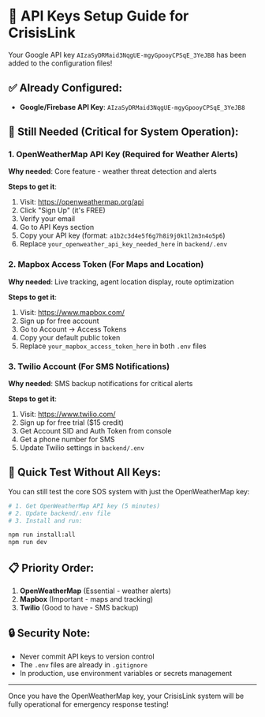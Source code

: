 # 🔑 API Keys Setup Guide for CrisisLink

Your Google API key `AIzaSyDRMaid3NqgUE-mgyGpooyCPSqE_3YeJB8` has been added to the configuration files!

## ✅ Already Configured:

- **Google/Firebase API Key**: `AIzaSyDRMaid3NqgUE-mgyGpooyCPSqE_3YeJB8`

## 🚨 Still Needed (Critical for System Operation):

### 1. **OpenWeatherMap API Key** (Required for Weather Alerts)

**Why needed**: Core feature - weather threat detection and alerts

**Steps to get it**:

1. Visit: https://openweathermap.org/api
2. Click "Sign Up" (it's FREE)
3. Verify your email
4. Go to API Keys section
5. Copy your API key (format: `a1b2c3d4e5f6g7h8i9j0k1l2m3n4o5p6`)
6. Replace `your_openweather_api_key_needed_here` in `backend/.env`

### 2. **Mapbox Access Token** (For Maps and Location)

**Why needed**: Live tracking, agent location display, route optimization

**Steps to get it**:

1. Visit: https://www.mapbox.com/
2. Sign up for free account
3. Go to Account → Access Tokens
4. Copy your default public token
5. Replace `your_mapbox_access_token_here` in both `.env` files

### 3. **Twilio Account** (For SMS Notifications)

**Why needed**: SMS backup notifications for critical alerts

**Steps to get it**:

1. Visit: https://www.twilio.com/
2. Sign up for free trial ($15 credit)
3. Get Account SID and Auth Token from console
4. Get a phone number for SMS
5. Update Twilio settings in `backend/.env`

## 🚀 Quick Test Without All Keys:

You can still test the core SOS system with just the OpenWeatherMap key:

```bash
# 1. Get OpenWeatherMap API key (5 minutes)
# 2. Update backend/.env file
# 3. Install and run:

npm run install:all
npm run dev
```

## 📋 Priority Order:

1. **OpenWeatherMap** (Essential - weather alerts)
2. **Mapbox** (Important - maps and tracking)
3. **Twilio** (Good to have - SMS backup)

## 🔒 Security Note:

- Never commit API keys to version control
- The `.env` files are already in `.gitignore`
- In production, use environment variables or secrets management

---

Once you have the OpenWeatherMap key, your CrisisLink system will be fully operational for emergency response testing!
